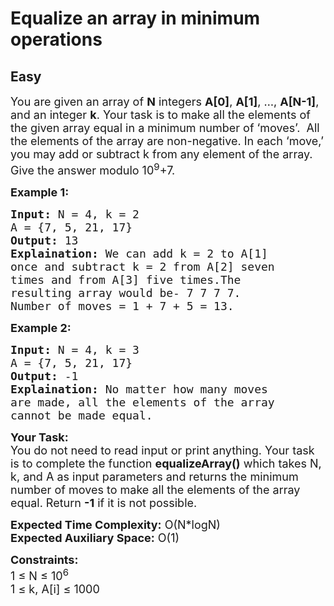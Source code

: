 # Equalize an array in minimum operations
## Easy
<div class="problems_problem_content__Xm_eO"><p><span style="font-size:18px">You are given an array of <strong>N</strong> integers <strong>A[0]</strong>, <strong>A[1]</strong>, …, <strong>A[N-1]</strong>, and an integer <strong>k</strong>. Your task is to make all the elements of the given array equal in a minimum number of ‘moves’. &nbsp;All the elements of the array are non-negative. In each ‘move,’ you may add or subtract k from any element of the array. Give the answer modulo 10<sup>9</sup>+7.</span></p>

<p><strong><span style="font-size:18px">Example 1:</span></strong></p>

<pre><span style="font-size:18px"><strong>Input:</strong> N = 4, k = 2
A = {7, 5, 21, 17}
<strong>Output:</strong> 13
<strong>Explaination:</strong> We can add k = 2 to A[1] 
once and subtract k = 2 from A[2] seven 
times and from A[3] five times.The 
resulting array would be- 7 7 7 7. 
Number of moves = 1 + 7 + 5 = 13.</span></pre>

<p><strong><span style="font-size:18px">Example 2:</span></strong></p>

<pre><span style="font-size:18px"><strong>Input:</strong> N = 4, k = 3
A = {7, 5, 21, 17}
<strong>Output:</strong> -1
<strong>Explaination:</strong> No matter how many moves 
are made, all the elements of the array 
cannot be made equal.</span></pre>

<p><span style="font-size:18px"><strong>Your Task:</strong><br>
You do&nbsp;not need to read input or print anything. Your task is to complete the function <strong>equalizeArray()</strong> which takes N, k, and A as input parameters and returns the minimum number of moves to make all the elements of the array equal. Return <strong>-1</strong> if it is not possible.</span></p>

<p><span style="font-size:18px"><strong>Expected Time Complexity:</strong> O(N*logN)<br>
<strong>Expected Auxiliary Space:</strong> O(1)</span></p>

<p><span style="font-size:18px"><strong>Constraints:</strong><br>
1 ≤ N ≤ 10<sup>6</sup><br>
1 ≤ k, A[i] ≤ 1000</span></p>
</div>